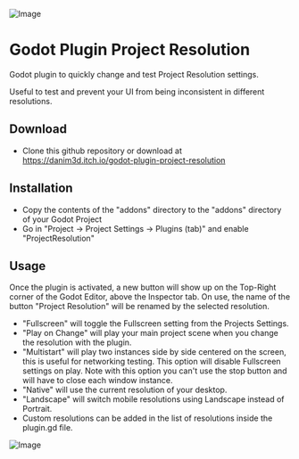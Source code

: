 ![Image](https://img.itch.zone/aW1hZ2UvMTM3ODU2OC84MDI4MDExLnBuZw==/original/ZQ1nVq.png)

# Godot Plugin Project Resolution

Godot plugin to quickly change and test Project Resolution settings.

Useful to test and prevent your UI from being inconsistent in different resolutions.

## Download

- Clone this github repository or download at https://danim3d.itch.io/godot-plugin-project-resolution


## Installation

- Copy the contents of the "addons" directory to the "addons" directory of your Godot Project
- Go in "Project -> Project Settings -> Plugins (tab)" and enable "ProjectResolution"


## Usage

Once the plugin is activated, a new button will show up on the Top-Right corner of the Godot Editor, above the Inspector tab. On use, the name of the button "Project Resolution" will be renamed by the selected resolution.

- "Fullscreen" will toggle the Fullscreen setting from the Projects Settings.
- "Play on Change" will play your main project scene when you change the resolution with the plugin.
- "Multistart" will play two instances side by side centered on the screen, this is useful for networking testing. This option will disable Fullscreen settings on play. Note with this option you can't use the stop button and will have to close each window instance.
- "Native" will use the current resolution of your desktop.
- "Landscape" will switch mobile resolutions using Landscape instead of Portrait.
- Custom resolutions can be added in the list of resolutions inside the plugin.gd file.

![Image](https://img.itch.zone/aW1hZ2UvMTM3ODU2OC84MDI3OTE0LnBuZw==/original/jIaXQl.png)

